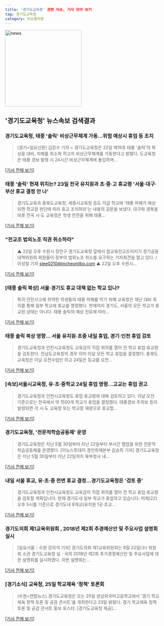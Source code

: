 ```yaml
---
title: '경기도교육청' 관련 이슈, 기사 모아 보기
tag: 경기도교육청
category: 이슈클리핑
---
```

<img width="250" alt="news" src="https://user-images.githubusercontent.com/42597476/44503468-74a2c480-a6d1-11e8-96ce-d3a2ce3119a1.png">

## **'경기도교육청'** 뉴스속보 검색결과
### 경기도교육청, 태풍 '솔릭' 비상근무체계 가동...위험 예상시 휴업 등 조치

>[경기=일요신문] 김장수 기자 = 경기도교육청은 22일 제19호 태풍 '솔릭'의 북상을 대비, 피해를 최소화 하고자 비상근무체계를 가동한다고 밝혔다.     도교육청은 태풍 경보 발령 시 24시간 비상근무체계에 돌입하며...

[[기사 전체 보기]](http://ilyo.co.kr/?ac=article_view&entry_id=307342)

### 태풍 '솔릭' 현재 위치는? 23일 전국 유치원과 초·중·고 휴교령 '서울·대구·부산 휴교 결정 안 나'

>경기도교육과 충북도교육청, 세종시교육청 등도 각급 학교에 '태풍 피해가 예상되면 학교장 판단에 따라 휴교 조치하라'는 내용의 공문을 보냈다. 대구와 경북을 비롯 전국 시·도 교육청은 학생 안전을 위해 태풍...

[[기사 전체 보기]](http://www.etoday.co.kr/news/section/newsview.php?idxno=1655246)

### "전교조 법외노조 직권 취소하라"

>▲ 22일 오후 수원시 장안구 경기도교육청 앞에서 참교육전교조지키기 경기공동대책위원회 회원들이 정부의 법외노조 취소를 요구하는 기자회견을 열고 있다. /이성철 기자 slee0210@incheonilbo.com ▲ 22일 오후 수원시...

[[기사 전체 보기]](http://www.incheonilbo.com/news/articleView.html?idxno=901852)

### [태풍 솔릭 북상] 서울·경기도 휴교 대책 없는 학교 있나?

>특히 안전사고에 취약한 학생들의 태풍 피해를 막기 위해 교육청은 재난 대비 회의를 통해 일부 학교에 휴교를 명령했다. 현재까지 경기도, 서울의 모든 학교가 휴교된 상태는 아니다. 태풍 솔릭의 예상 진로에 따라...

[[기사 전체 보기]](http://www.dailian.co.kr/news/view/734476/?sc=naver)

### 태풍 솔릭 북상 영향… 서울 유치원·초중 내일 휴업, 경기·인천 휴업 검토

>경기도교육청과 인천시교육청도 교육감이 직접 회의를 열어 전 학교 휴업·휴교령을 검토한다. 전남도교육청의 경우 이미 이날 모든 학교 휴업을 결정했다. 충북도교육청은 이날 오전수업만 하고 24일은 등교를 오전...

[[기사 전체 보기]](http://news.hankyung.com/article/2018082391057)

### [속보]서울시교육청, 유·초·중학교 24일 휴업 명령…고교는 휴업 권고

>경기도교육청과 인천시교육청도 휴업·휴교령에 대해 검토하고 있다. 이날 오전 기준으로는 전국에서 약 1500개 학교가 휴업을 결정했다. 태풍경보·주의보 등이 발령되면 각 시·도 교육청 또는 학교장 재량으로 휴교할...

[[기사 전체 보기]](http://news.chosun.com/site/data/html_dir/2018/08/23/2018082301000.html?utm_source=naver&utm_medium=original&utm_campaign=news)

### 경기도교육청, '전문적학습공동체' 운영

>경기도교육청은 지난 5월 30일부터 지난 22일부터 부서간 협업을 위한 전문적학습공동체를 운영했다. [이뉴스투데이 경인취재본부 김승희 기자] 경기도교육청은 지난 5월 30일부터 지난 22일까지 북부청사 내...

[[기사 전체 보기]](http://www.enewstoday.co.kr/news/articleView.html?idxno=1224214)

### 내일 서울 휴교, 유·초·중 전면 휴교 결정…경기도교육청은 '검토 중'

>경기도교육청과 인천시교육청도 교육감이 직접 회의를 열어 전 학교 휴업·휴교령을 검토할 계획입니다. 현재 경기도내 일부 학교가 휴업하고 있습니다. 어제(22) 오후 5시를 기준으로 경기도내 8개교(유치원 1곳·초교...

[[기사 전체 보기]](http://mbn.mk.co.kr/pages/news/newsView.php?category=mbn00009&news_seq_no=3616316)

### 경기도의회 제1교육위원회 , 2018년 제2회 추경예산안 및 주요사업 설명회 실시

>[일요서울｜수원 강의석 기자]  경기도의회 제1교육위원회는 8월 22일(수) 위원회 소관 경기도교육청 실ㆍ국의 2018년 제2회 추가경정예산안 및 주요사업에 대한 설명회를 실시하였다. 이번 설명회는...

[[기사 전체 보기]](http://www.ilyoseoul.co.kr/news/articleView.html?idxno=249278)

### [경기소식] 교육청, 25일 학교체육 '청책' 토론회

>(수원=연합뉴스) 경기도교육청은 오는 25일 성남외국어고등학교에서 '경기 학교체육 청책 토론 및 공감 콘서트'를 개최한다고 23일 밝혔다. 경기 학교체육 청책 토론 및 공감 콘서트 홍보 포스터. [경기도교육청 제공]...

[[기사 전체 보기]](http://app.yonhapnews.co.kr/YNA/Basic/SNS/r.aspx?c=AKR20180823073700061&did=1195m)



